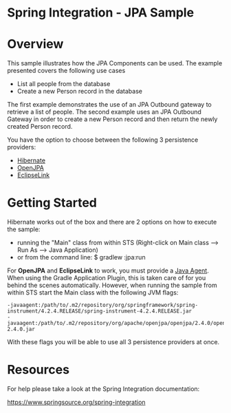 Spring Integration - JPA Sample
================================

# Overview

This sample illustrates how the JPA Components can be used. The example presented covers the following use cases

* List all people from the database
* Create a new Person record in the database

The first example demonstrates the use of an JPA Outbound gateway to retrieve a list of people. The second example uses an JPA Outbound Gateway in order to create a new Person record and then return the newly created Person record.

You have the option to choose between the following 3 persistence providers:

* [Hibernate](https://hibernate.org/)
* [OpenJPA](https://openjpa.apache.org/)
* [EclipseLink](https://www.eclipse.org/eclipselink/)

# Getting Started

Hibernate works out of the box and there are 2 options on how to execute the sample:

* running the "Main" class from within STS (Right-click on Main class --> Run As --> Java Application)
* or from the command line:
    $ gradlew :jpa:run

For **OpenJPA** and **EclipseLink** to work, you must provide a [Java Agent](https://docs.oracle.com/javase/6/docs/api/java/lang/instrument/package-summary.html).
When using the Gradle Application Plugin, this is taken care of for you behind the scenes automatically. However,
when running the sample from within STS start the Main class with the following JVM flags:

    -javaagent:/path/to/.m2/repository/org/springframework/spring-instrument/4.2.4.RELEASE/spring-instrument-4.2.4.RELEASE.jar
    -javaagent:/path/to/.m2/repository/org/apache/openjpa/openjpa/2.4.0/openjpa-2.4.0.jar

With these flags you will be able to use all 3 persistence providers at once.

# Resources

For help please take a look at the Spring Integration documentation:

https://www.springsource.org/spring-integration


